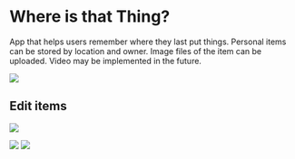 

# Where is that Thing?

App that helps users remember where they last put things.  Personal items can be stored by location and owner.  Image files of the item can be uploaded.  Video may be implemented in the future. 

![](https://github.com/smandekar1/where-is-that-thing/blob/master/media/ScreenShot1.JPG)

## Edit items


![](https://github.com/smandekar1/where-is-that-thing/blob/master/media/ScreenShot2.JPG)



![](https://github.com/smandekar1/where-is-that-thing/blob/master/media/ScreenShot3.JPG)
![](http://i.imgur.com/RsGZfUq.png)
